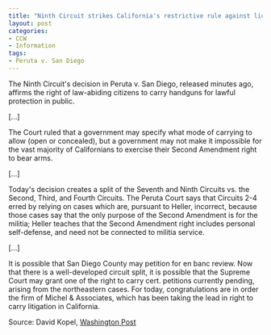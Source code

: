 ```yaml
---
title: "Ninth Circuit strikes California's restrictive rule against licensed carry of handguns"
layout: post
categories:
- CCW
- Information
tags:
- Peruta v. San Diego
---
```


The Ninth Circuit's decision in Peruta v. San Diego, released minutes ago, affirms the right of law-abiding citizens to carry handguns for lawful protection in public.

\[...\]

The Court ruled that a government may specify what mode of carrying to allow (open or concealed), but a government may not make it impossible for the vast majority of Californians to exercise their Second Amendment right to bear arms.

\[...\]

Today's decision creates a split of the Seventh and Ninth Circuits vs. the Second, Third, and Fourth Circuits. The Peruta Court says that Circuits 2-4 erred by relying on cases which are, pursuant to Heller, incorrect, because those cases say that the only purpose of the Second Amendment is for the militia; Heller teaches that the Second Amendment right includes personal self-defense, and need not be connected to militia service.

\[...\]

It is possible that San Diego County may petition for en banc review. Now that there is a well-developed circuit split, it is possible that the Supreme Court may grant one of the right to carry cert. petitions currently pending, arising from the northeastern cases. For today, congratulations are in order the firm of Michel & Associates, which has been taking the lead in right to carry litigation in California.

Source: David Kopel, [Washington Post](https://washingtonpost.com/news/volokh-conspiracy/wp/2014/02/13/ninth-circuit-strikes-californias-restrictive-rule-against-licensed-carry-of-handguns/)
